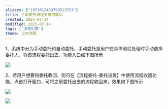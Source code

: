 ```yaml
---
aliases: ["1971012453799513753"]
title: 手动委托流程支持可收回
created: 2025-07-14
modified: 2025-07-14
tags: ['流程引擎']
theme: 工作流程
---
```


1、系统中分为手动委托和自动委托，手动委托是用户在具体流程处理时手动选择委托人，将该流程委托出去，功能入口如下图所示

![](90f6f4ffec08894a382032d8756d5e4f.jpg)

2、若用户想要将委托收回，则可在【流程委托-委托设置】中使用流程收回功能，点击打开窗口，可将之前委托出去的流程收回来，效果如下图所示

![](a53f6f0a1eb44e4453d880ac68b6f7ff.jpg)

![](d681bf8e04fa03bb58f393157f4d4d08.jpg)